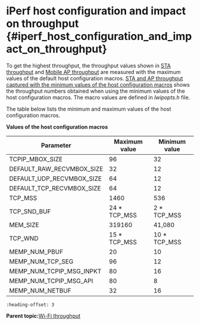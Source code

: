 # iPerf host configuration and impact on throughput {#iperf_host_configuration_and_impact_on_throughput}

To get the highest throughput, the throughput values shown in [STA throughput](sta_throughput_02.md) and [Mobile AP throughput](mobile_ap_throughput_02.md) are measured with the maximum values of the default host configuration macros. [STA and AP throughput captured with the minimum values of the host configuration macros](sta_and_ap_throughput_captured_with_the_minimum_values_of_the_host_configuration_macros.md) shows the throughput numbers obtained when using the minimum values of the host configuration macros. The macro values are defined in *lwipopts.h* file.

The table below lists the minimum and maximum values of the host configuration macros.

**Values of the host configuration macros**

|**Parameter**|**Maximum value**|**Minimum value**|
|---------------|-------------------|-------------------|
|TCPIP\_MBOX\_SIZE|96|32|
|DEFAULT\_RAW\_RECVMBOX\_SIZE|32|12|
|DEFAULT\_UDP\_RECVMBOX\_SIZE|64|12|
|DEFAULT\_TCP\_RECVMBOX\_SIZE|64|12|
|TCP\_MSS|1460|536|
|TCP\_SND\_BUF|24 \* TCP\_MSS|2 \* TCP\_MSS|
|MEM\_SIZE|319160|41,080|
|TCP\_WND|15 \* TCP\_MSS|10 \* TCP\_MSS|
|MEMP\_NUM\_PBUF|20|10|
|MEMP\_NUM\_TCP\_SEG|96|12|
|MEMP\_NUM\_TCPIP\_MSG\_INPKT|80|16|
|MEMP\_NUM\_TCPIP\_MSG\_API|80|8|
|MEMP\_NUM\_NETBUF|32|16|


```{include} ../topics/sta_and_ap_throughput_captured_with_the_minimum_values_of_the_host_configuration_macros.md
:heading-offset: 3
```

**Parent topic:**[Wi-Fi throughput](../topics/wi-fi_throughput_02.md)

